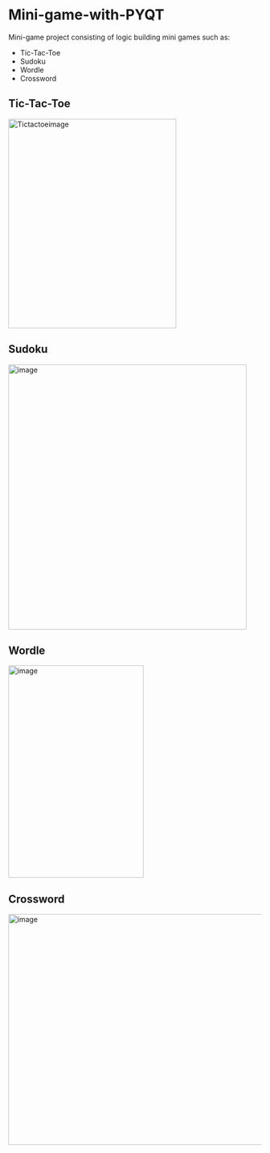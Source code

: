 
# Mini-game-with-PYQT
Mini-game project consisting of logic building mini games such as:
- Tic-Tac-Toe
- Sudoku
- Wordle
- Crossword

## Tic-Tac-Toe
<img width="334" height="416" alt="Tictactoeimage" src="https://github.com/user-attachments/assets/09d4a657-7e1f-441f-b61f-c5387941b476" />

## Sudoku
<img width="474" height="527" alt="image" src="https://github.com/user-attachments/assets/e6710d8a-93c2-4f54-b56c-3cf5b01c2265" />

## Wordle
<img width="269" height="422" alt="image" src="https://github.com/user-attachments/assets/11e99d8d-6aa2-4521-93d8-0cf445dcd3d6" />

## Crossword
<img width="718" height="459" alt="image" src="https://github.com/user-attachments/assets/1b5120d7-241e-4387-b5b3-f09d59d4c818" />
